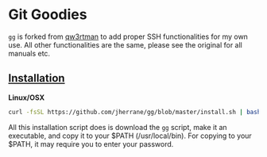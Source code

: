 Git Goodies
===========

`gg` is forked from [qw3rtman](https://github.com/qw3rtman/gg/) to add proper SSH functionalities for my own use. All other functionalities are the same, please see the original for all manuals etc.

## [Installation](https://github.com/jherrane/gg/blob/master/install.sh)
**Linux/OSX**
```sh
curl -fsSL https://github.com/jherrane/gg/blob/master/install.sh | bash
```

All this installation script does is download the `gg` script, make it an executable, and copy it to your $PATH (/usr/local/bin). For copying to your $PATH, it may require you to enter your password.
